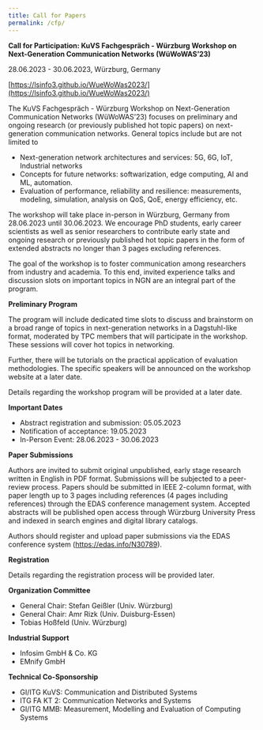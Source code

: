 ```yaml
---
title: Call for Papers
permalink: /cfp/
---
```


**Call for Participation: KuVS Fachgespräch - Würzburg Workshop on Next-Generation Communication Networks (WüWoWAS’23)**

28.06.2023 - 30.06.2023, Würzburg, Germany

[https://lsinfo3.github.io/WueWoWas2023/](https://lsinfo3.github.io/WueWoWas2023/)


The KuVS Fachgespräch - Würzburg Workshop on Next-Generation Communication Networks
(WüWoWAS’23) focuses on preliminary and ongoing research (or previously published hot topic papers) on next-generation
communication networks. General topics include but are not limited to

* Next-generation network architectures and services: 5G, 6G, IoT, Industrial networks
* Concepts for future networks: softwarization, edge computing, AI and ML, automation.
* Evaluation of performance, reliability and resilience: measurements, modeling, simulation, analysis on QoS, QoE, energy
efficiency, etc.

The workshop will take place in-person in Würzburg, Germany from 28.06.2023 until 30.06.2023. We encourage PhD students, early
career scientists as well as senior researchers to contribute early state and ongoing research or previously published hot topic
papers in the form of extended abstracts no longer than 3 pages excluding references.

The goal of the workshop is to foster communication among researchers from industry and academia. To this end, invited experience
talks and discussion slots on important topics in NGN are an integral part of the program.

**Preliminary Program**

The program will include dedicated time slots to discuss and brainstorm on a broad range of topics in next-generation networks in a
Dagstuhl-like format, moderated by TPC members that will participate in the workshop. These sessions will cover hot topics in
networking.

Further, there will be tutorials on the practical application of evaluation methodologies. The specific speakers will be announced on the workshop website at a later date.

Details regarding the workshop program will be provided at a later date.

**Important Dates**

* Abstract registration and submission: 05.05.2023
* Notification of acceptance: 19.05.2023
* In-Person Event: 28.06.2023 - 30.06.2023

**Paper Submissions**

Authors are invited to submit original unpublished, early stage research written in English in PDF format. Submissions will be
subjected to a peer-review process. Papers should be submitted in IEEE 2-column format, with paper length up to 3 pages including
references (4 pages including references) through the EDAS conference management system. Accepted abstracts will be published
open access through Würzburg University Press and indexed in search engines and digital library catalogs.

Authors should register and upload paper submissions via the EDAS conference system (https://edas.info/N30789).

**Registration**

Details regarding the registration process will be provided later.

**Organization Committee**

* General Chair: Stefan Geißler (Univ. Würzburg)
* General Chair: Amr Rizk (Univ. Duisburg-Essen)
* Tobias Hoßfeld (Univ. Würzburg)

**Industrial Support**

* Infosim GmbH & Co. KG
* EMnify GmbH

**Technical Co-Sponsorship**

* GI/ITG KuVS: Communication and Distributed Systems
* ITG FA KT 2: Communication Networks and Systems
* GI/ITG MMB: Measurement, Modelling and Evaluation of Computing Systems 
